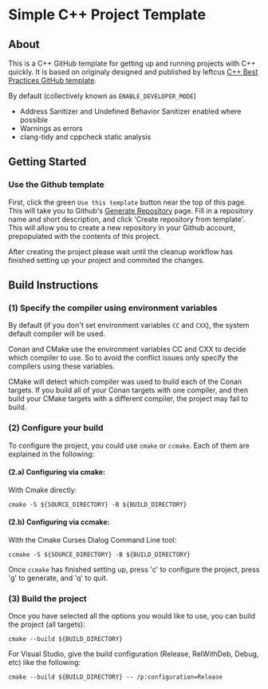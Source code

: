 # Simple C++ Project Template

## About

This is a C++ GitHub template for getting up and running projects with C++ quickly. It is based on originaly designed and published by leftcus [C++ Best Practices GitHub template](https://github.com/cpp-best-practices/gui_starter_template).

By default (collectively known as `ENABLE_DEVELOPER_MODE`)

 * Address Sanitizer and Undefined Behavior Sanitizer enabled where possible
 * Warnings as errors
 * clang-tidy and cppcheck static analysis

## Getting Started

### Use the Github template

First, click the green `Use this template` button near the top of this page. This will take you to Github's [Generate Repository](https://github.com/kahido/simple-project-structure/generate) page. Fill in a repository name and short description, and click 'Create repository from template'. This will allow you to create a new repository in your Github account, prepopulated with the contents of this project.

After creating the project please wait until the cleanup workflow has finished setting up your project and commited the changes.

## Build Instructions

### (1) Specify the compiler using environment variables

By default (if you don't set environment variables `CC` and `CXX`), the system default compiler will be used.

Conan and CMake use the environment variables CC and CXX to decide which compiler to use. So to avoid the conflict issues only specify the compilers using these variables.

CMake will detect which compiler was used to build each of the Conan targets. If you build all of your Conan targets with one compiler, and then build your CMake targets with a different compiler, the project may fail to build.

### (2) Configure your build

To configure the project, you could use `cmake` or `ccmake`. Each of them are explained in the following:

#### (2.a) Configuring via cmake:
With Cmake directly:

    cmake -S ${SOURCE_DIRECTORY} -B ${BUILD_DIRECTORY}

#### (2.b) Configuring via ccmake:

With the Cmake Curses Dialog Command Line tool:

    ccmake -S ${SOURCE_DIRECTORY} -B ${BUILD_DIRECTORY}

Once `ccmake` has finished setting up, press 'c' to configure the project, press 'g' to generate, and 'q' to quit.

### (3) Build the project

Once you have selected all the options you would like to use, you can build the project (all targets):

    cmake --build ${BUILD_DIRECTORY}

For Visual Studio, give the build configuration (Release, RelWithDeb, Debug, etc) like the following:

    cmake --build ${BUILD_DIRECTORY} -- /p:configuration=Release
